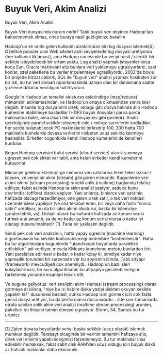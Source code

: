 # Buyuk Veri, Akim Analizi


Buyuk Veri, Akim Analizi




Buyuk Veri dunyasinda durum nedir? Tabii buyuk veri deyince Hadoop'tan bahsetmemek olmaz, once buraya nasil geldigimize bakalim.

Hadoop'un en onde gelen kullanim alanlarindan biri log dosyasi islemek[ti]. Ozellikle populer olan Web siteleri asiri seviyelerde log dosyasi uretiyordu (her kullanici tiklamasi), ama Hadoop oncesinde bu veriyi basit / olcekli  bir sekilde isleyebilecek bir ortam yoktu. Log analizi yapmak isteyenler koca koca Sun, Oracle makinalari alip bunlara veri yuklemeye ugrasiyorlardi, ozel kodlar, ozel paketlerle bu veriler incelenmeye ugrasiliyordu. 2002'de boyle bir projede bizzat calistik, SQL ile "buyuk veri" analizi yapmak hakikaten  zor bir isti, bu tur veri ambari raporlamasinda uzman olan bir danismana saatte yuzlerce dolarlar verildigini hatirliyorum. 

Google'in Hadoop'un temelini olusturan esle/indirge (map/reduce) mimarisini aciklamasindan, ve Hadoop'un ortaya cikmasindan sonra isler degisti. Insanlar log dosyalarini direk, oldugu gibi dosya halinde alip Hadoop kumesine atabilmeye basladilar (HDFS buyuk dosyalari parca parca makinalara boler, ama disari tek bir dosyaymis gibi gosterir). Analiz gerektiginde paralel sekilde isleyecek esle / indirge sureclerini kodladilar, her yerde bulanabilecek PC makinalarini birlestirip 100, 200 hatta 700 makinalik kumelerde devasa verilerini nisbeten ucuz sekilde islemeye basladilar. Sirketler cogunlukla kendi Hadoop kumelerini de kendileri kurdular.

Bugun Hadoop servisini bulut servisi (cloud service) olarak sunmaya ugrasan pek cok sirket var tabii, ama halen sirketler kendi kumelerini kuruyorlar.

Mimariye gelelim: Esle/indirge mimarisi veri satirlarina teker teker bakan / isleyen, ve veriyi bir akim (stream) gibi goren mimaridir. Bugunlerde veri akimi islemi (stream processing) surekli anlik (realtime) baglamda telafuz ediliyor, fakat aslinda Hadoop ta akim analizi yapiyor, sadece bunu cevrimdisi (offline) olarak yapiyor. Yani onlarca, binlerce veri satirinin hafizada olacagi farzedilmiyor, one gelen o tek satir, o tek veri noktasi uzerinde islem yapiliyor (ve ona tekabul eden, bir veya daha fazla "sonuc satiri" uretiliyor, bu da bir cikis akimi olusturur, baska bir islemciye gonderilebilir, vs). Dolayli olarak bu kulturde hafizada az konum verisi tutmak ana amactir, ya da ne kadar az konum verisi olursa o kadar iyi olacagi dusunulmektedir [1]. Fena bir yaklasim degildir. 

Simdi pek cok veri analizinin, hatta yapay ogrenim (machine learning) algoritmasinin bu sekilde kodlanabilecegi birdenbire "kesfedilmistir". Hatta bu tur algoritmalara bugunlerde "utandiracak boyutlarda paralelize edilebilen" adi veriliyor, mesela KMeans kumeleme metotu bunlardan biri. Yani paralelize edilmesi o kadar, o kadar kolay ki, simdiye kadar niye yapmadik turunden bir serzeniste var bu soylemin icinde. Tabii altyapi (framework) mevcudiyeti cok onemliydi.. Hadoop'un bazi isleri kolaylastirmasi,  bir suru algoritmanin bu altyapiya gecirilebilecegini farketmesi yonunde insanlari tesvik etti.  

Ve bugune geliyoruz: veri analizini akim islemesi (stream processing) olarak gormeye alisilinca, "niye bu isi habire diske yazipi diskten okuyan sekilde yapalim ki?" dusuncesi basladi, cunku Hadoop isini gormek icin cok fazla gecici dosya uretiyor, bu da performansi dusuruyordu... Iste son zamanlarda etrafa sacilan anlik akim veri analizi (realtime stream processing) urunleri, paketleri bu ihtiyaci tatmin etmeye ugrasiyor. Storm, S4, Samza bu tur urunler. 

---

[1] Zaten devasa boyutlarda veriyi baska sekilde (ucuz olarak) islemek mumkun degildir. Terabayt olceginde bir verinin tamamini hafizaya alip, direk veri erisimi yapabilecegimizi farzedemeyiz. Bu tur makinalar insa edilebilir muhakkak, fakat sabit disk RAM'den ucuz oldugu icin buyuk diskli az hafizali makinalar daha ekonomik.






